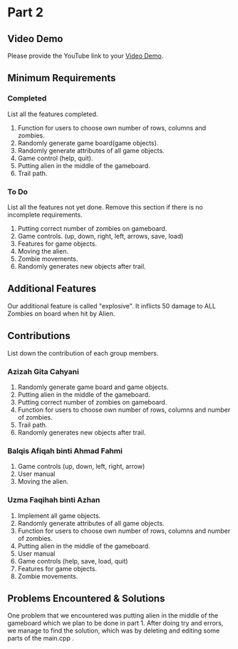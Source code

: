 # Part 2

## Video Demo

Please provide the YouTube link to your [Video Demo](https://youtu.be/Yt95riXgGWA).

## Minimum Requirements

### Completed

List all the features completed.

1. Function for users to choose own number of rows, columns and zombies.
2. Randomly generate game board(game objects).
3. Randomly generate attributes of all game objects.
4. Game control (help, quit).
5. Putting alien in the middle of the gameboard.
6. Trail path.

### To Do

List all the features not yet done. Remove this section if there is no incomplete requirements.
 
1. Putting correct number of zombies on gameboard.
2. Game controls. (up, down, right, left, arrows, save, load)
3. Features for game objects.
4. Moving the alien.
5. Zombie movements. 
6. Randomly generates new objects after trail.

## Additional Features

Our additional feature is called "explosive". It inflicts 50 damage to ALL Zombies on board when hit by Alien.

## Contributions

List down the contribution of each group members.

### Azizah Gita Cahyani

1. Randomly generate game board and game objects.
2. Putting alien in the middle of the gameboard.
3. Putting correct number of zombies on gameboard.
4. Function for users to choose own number of rows, columns and number of zombies.
5. Trail path.
6. Randomly generates new objects after trail.

### Balqis Afiqah binti Ahmad Fahmi

1. Game controls (up, down, left, right, arrow)
2. User manual
3. Moving the alien.

### Uzma Faqihah binti Azhan

1. Implement all game objects.
2. Randomly generate attributes of all game objects.
3. Function for users to choose own number of rows, columns and number of zombies.
4. Putting alien in the middle of the gameboard.
5. User manual
6. Game controls (help, save, load, quit)
7. Features for game objects.
8. Zombie movements. 

## Problems Encountered & Solutions

One problem that we encountered was putting alien in the middle of the gameboard which we plan to be done in part 1. After doing try and errors, we manage to find the solution, which was by deleting and editing some parts of the main.cpp .